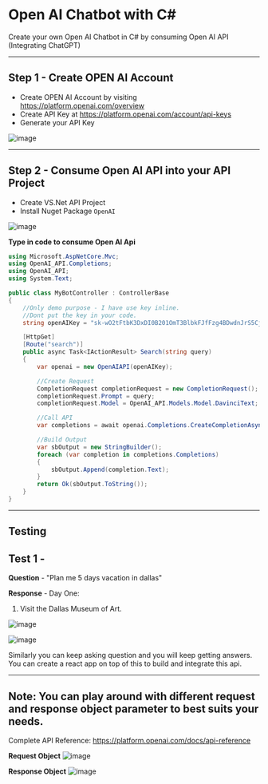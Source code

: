 # Open AI Chatbot with C#
Create your own Open AI Chatbot in C# by consuming Open AI API  (Integrating ChatGPT)

-----

## Step 1 - Create OPEN AI Account

- Create OPEN AI Account by visiting https://platform.openai.com/overview
- Create API Key at https://platform.openai.com/account/api-keys
- Generate your API Key

![image](https://user-images.githubusercontent.com/30829678/231580249-505ec23c-308f-4d34-b868-e5153996d262.png)


-----

## Step 2 - Consume Open AI API into your API Project

- Create VS.Net API Project
- Install Nuget Package `OpenAI`

![image](https://user-images.githubusercontent.com/30829678/231581016-70f2c57e-e7b6-480c-bd4b-e56853aa474f.png)

**Type in code to consume Open AI Api**

```csharp
using Microsoft.AspNetCore.Mvc;
using OpenAI_API.Completions;
using OpenAI_API;
using System.Text;

public class MyBotController : ControllerBase
{
    //Only demo purpose - I have use key inline.
    //Dont put the key in your code.
    string openAIKey = "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";

    [HttpGet]
    [Route("search")]
    public async Task<IActionResult> Search(string query)
    {   
        var openai = new OpenAIAPI(openAIKey);

        //Create Request
        CompletionRequest completionRequest = new CompletionRequest();            
        completionRequest.Prompt = query;
        completionRequest.Model = OpenAI_API.Models.Model.DavinciText;

        //Call API
        var completions = await openai.Completions.CreateCompletionAsync(completionRequest);

        //Build Output
        var sbOutput = new StringBuilder();
        foreach (var completion in completions.Completions)
        {
            sbOutput.Append(completion.Text);
        }
        return Ok(sbOutput.ToString());
    }
}
```

---------

## Testing

## Test 1 - 

**Question** - "Plan me 5 days vacation in dallas"

**Response** - 
Day One:
1. Visit the Dallas Museum of Art.

![image](https://user-images.githubusercontent.com/30829678/231584406-a644937e-eea5-4531-be36-d85167f8101a.png)

![image](https://user-images.githubusercontent.com/30829678/231586711-fb470919-49c4-4348-9ffe-4be8469c92ed.png)

Similarly you can keep asking question and you will keep getting answers.  You can create a react app on top of this to build and integrate this api.

---------

## Note:  You can play around with different request and response object parameter to best suits your needs.

Complete API Reference: https://platform.openai.com/docs/api-reference

**Request Object**
![image](https://user-images.githubusercontent.com/30829678/231583626-58d85323-c217-4351-a553-06bae5386946.png)

**Response Object**
![image](https://user-images.githubusercontent.com/30829678/231583951-f282d51e-2424-4ef8-a78d-b320cc610cd4.png)
